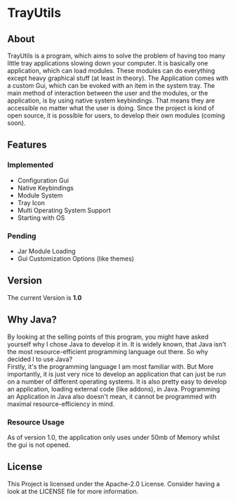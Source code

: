 # TrayUtils
## About
TrayUtils is a program, which aims to solve the problem of having too many little tray applications slowing down your computer. It is basically one application, which can load modules. These modules can do everything except heavy graphical stuff (at least in theory). The Application comes with a custom Gui, which can be evoked with an item in the system tray. The main method of interaction between the user and the modules, or the application, is by using native system keybindings. That means they are accessible no matter what the user is doing. Since the project is kind of open source, it is possible for users, to develop their own modules (coming soon).
## Features
### Implemented
* Configuration Gui
* Native Keybindings
* Module System
* Tray Icon
* Multi Operating System Support
* Starting with OS
### Pending
* Jar Module Loading
* Gui Customization Options (like themes)
## Version
The current Version is **1.0**
## Why Java?
By looking at the selling points of this program, you might have asked yourself why I chose Java to develop it in. It is widely known, that Java isn't the most resource-efficient programming language out there. So why decided I to use Java? <br> Firstly, it's the programming language I am most familiar with. But More importantly, it is just very nice to develop an application that can just be run on a number of different operating systems. It is also pretty easy to develop an application, loading external code (like addons), in Java. Programming an Application in Java also doesn't mean, it cannot be programmed with maximal resource-efficiency in mind.
### Resource Usage
As of version 1.0, the application only uses under 50mb of Memory whilst the gui is not opened.
## License
This Project is licensed under the Apache-2.0 License. Consider having a look at the LICENSE file for more information.